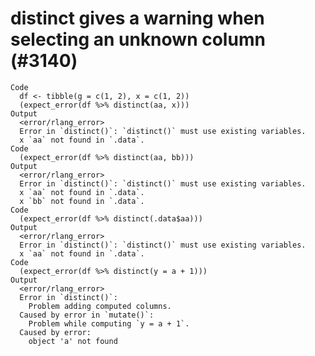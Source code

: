 # distinct gives a warning when selecting an unknown column (#3140)

    Code
      df <- tibble(g = c(1, 2), x = c(1, 2))
      (expect_error(df %>% distinct(aa, x)))
    Output
      <error/rlang_error>
      Error in `distinct()`: `distinct()` must use existing variables.
      x `aa` not found in `.data`.
    Code
      (expect_error(df %>% distinct(aa, bb)))
    Output
      <error/rlang_error>
      Error in `distinct()`: `distinct()` must use existing variables.
      x `aa` not found in `.data`.
      x `bb` not found in `.data`.
    Code
      (expect_error(df %>% distinct(.data$aa)))
    Output
      <error/rlang_error>
      Error in `distinct()`: `distinct()` must use existing variables.
      x `aa` not found in `.data`.
    Code
      (expect_error(df %>% distinct(y = a + 1)))
    Output
      <error/rlang_error>
      Error in `distinct()`: 
        Problem adding computed columns.
      Caused by error in `mutate()`: 
        Problem while computing `y = a + 1`.
      Caused by error: 
        object 'a' not found

